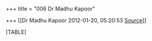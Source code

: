 +++
title = "006 Dr Madhu Kapoor"

+++
[[Dr Madhu Kapoor	2012-01-20, 05:20:53 [Source](https://groups.google.com/g/bvparishat/c/2_n0Z8QqFkQ)]]



[TABLE]

